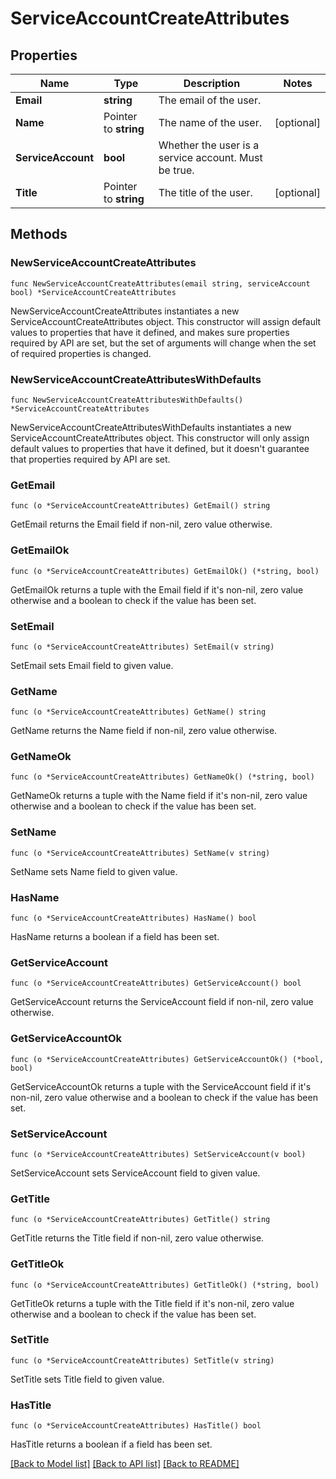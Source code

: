 # ServiceAccountCreateAttributes

## Properties

Name | Type | Description | Notes
---- | ---- | ----------- | ------
**Email** | **string** | The email of the user. | 
**Name** | Pointer to **string** | The name of the user. | [optional] 
**ServiceAccount** | **bool** | Whether the user is a service account. Must be true. | 
**Title** | Pointer to **string** | The title of the user. | [optional] 

## Methods

### NewServiceAccountCreateAttributes

`func NewServiceAccountCreateAttributes(email string, serviceAccount bool) *ServiceAccountCreateAttributes`

NewServiceAccountCreateAttributes instantiates a new ServiceAccountCreateAttributes object.
This constructor will assign default values to properties that have it defined,
and makes sure properties required by API are set, but the set of arguments
will change when the set of required properties is changed.

### NewServiceAccountCreateAttributesWithDefaults

`func NewServiceAccountCreateAttributesWithDefaults() *ServiceAccountCreateAttributes`

NewServiceAccountCreateAttributesWithDefaults instantiates a new ServiceAccountCreateAttributes object.
This constructor will only assign default values to properties that have it defined,
but it doesn't guarantee that properties required by API are set.

### GetEmail

`func (o *ServiceAccountCreateAttributes) GetEmail() string`

GetEmail returns the Email field if non-nil, zero value otherwise.

### GetEmailOk

`func (o *ServiceAccountCreateAttributes) GetEmailOk() (*string, bool)`

GetEmailOk returns a tuple with the Email field if it's non-nil, zero value otherwise
and a boolean to check if the value has been set.

### SetEmail

`func (o *ServiceAccountCreateAttributes) SetEmail(v string)`

SetEmail sets Email field to given value.


### GetName

`func (o *ServiceAccountCreateAttributes) GetName() string`

GetName returns the Name field if non-nil, zero value otherwise.

### GetNameOk

`func (o *ServiceAccountCreateAttributes) GetNameOk() (*string, bool)`

GetNameOk returns a tuple with the Name field if it's non-nil, zero value otherwise
and a boolean to check if the value has been set.

### SetName

`func (o *ServiceAccountCreateAttributes) SetName(v string)`

SetName sets Name field to given value.

### HasName

`func (o *ServiceAccountCreateAttributes) HasName() bool`

HasName returns a boolean if a field has been set.

### GetServiceAccount

`func (o *ServiceAccountCreateAttributes) GetServiceAccount() bool`

GetServiceAccount returns the ServiceAccount field if non-nil, zero value otherwise.

### GetServiceAccountOk

`func (o *ServiceAccountCreateAttributes) GetServiceAccountOk() (*bool, bool)`

GetServiceAccountOk returns a tuple with the ServiceAccount field if it's non-nil, zero value otherwise
and a boolean to check if the value has been set.

### SetServiceAccount

`func (o *ServiceAccountCreateAttributes) SetServiceAccount(v bool)`

SetServiceAccount sets ServiceAccount field to given value.


### GetTitle

`func (o *ServiceAccountCreateAttributes) GetTitle() string`

GetTitle returns the Title field if non-nil, zero value otherwise.

### GetTitleOk

`func (o *ServiceAccountCreateAttributes) GetTitleOk() (*string, bool)`

GetTitleOk returns a tuple with the Title field if it's non-nil, zero value otherwise
and a boolean to check if the value has been set.

### SetTitle

`func (o *ServiceAccountCreateAttributes) SetTitle(v string)`

SetTitle sets Title field to given value.

### HasTitle

`func (o *ServiceAccountCreateAttributes) HasTitle() bool`

HasTitle returns a boolean if a field has been set.


[[Back to Model list]](../README.md#documentation-for-models) [[Back to API list]](../README.md#documentation-for-api-endpoints) [[Back to README]](../README.md)


